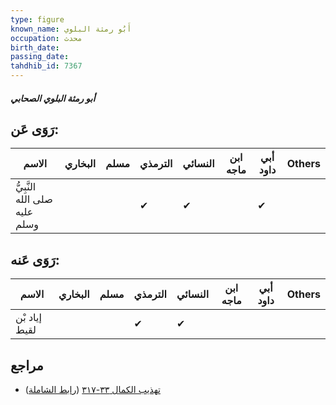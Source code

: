 ```yaml
---
type: figure
known_name: أَبُو رمثة البلوي
occupation: محدث
birth_date:
passing_date:
tahdhib_id: 7367
---
```

##### أبو رمثة البلوي الصحابي

## رَوَى عَن:
| الاسم                         | البخاري | مسلم | الترمذي | النسائي | ابن ماجه | أبي داود | Others |
| ----------------------------- | ------- | ---- | ------- | ------- | -------- | -------- | ------ |
| النَّبِيُّ صلى الله عليه وسلم |         |      | ✔       | ✔       |          | ✔        |        |
## رَوَى عَنه:
| الاسم         | البخاري | مسلم | الترمذي | النسائي | ابن ماجه | أبي داود | Others |
| ------------- | ------- | ---- | ------- | ------- | -------- | -------- | ------ |
| إياد بْن لقيط |         |      | ✔       | ✔       |          |          |        |
## مراجع
- [تهذيب الكمال ٣٣-٣١٧](obsidian://open?vault=Tahdhib-al-Kamal&file=Figures/٧٣٦٧-أبو%20رمثة%20البلوي%20الصحابي) ([رابط الشاملة](https://shamela.ws/book/3722/17988))
